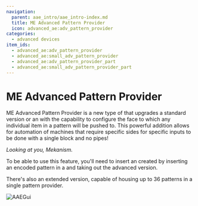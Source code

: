 ```yaml
---
navigation:
  parent: aae_intro/aae_intro-index.md
  title: ME Advanced Pattern Provider
  icon: advanced_ae:adv_pattern_provider
categories:
  - advanced devices
item_ids:
  - advanced_ae:adv_pattern_provider
  - advanced_ae:small_adv_pattern_provider
  - advanced_ae:adv_pattern_provider_part
  - advanced_ae:small_adv_pattern_provider_part
---
```


# ME Advanced Pattern Provider

<Row gap="20">
<BlockImage id="advanced_ae:adv_pattern_provider" scale="8"></BlockImage>
<BlockImage id="advanced_ae:adv_pattern_provider" p:push_direction="up" scale="8"></BlockImage>
<GameScene zoom="8" background="transparent">
  <ImportStructure src="../structure/cable_app_part.snbt"></ImportStructure>
</GameScene>
</Row>

ME Advanced Pattern Provider is a new type of <ItemLink id="ae2:pattern_provider" /> that upgrades
a standard version or an <ItemLink id="extendedae:ex_pattern_provider" /> with the capability to configure the face to
which any individual item in a pattern will be pushed to. This powerful addition allows for automation of machines that
require specific sides for specific inputs to be done with a single block and no pipes!

*Looking at you, Mekanism.*

To be able to use this feature, you'll need to insert an <ItemLink id="advanced_ae:adv_processing_pattern" /> created
by inserting an encoded pattern in a <ItemLink id="advanced_ae:adv_pattern_encoder" /> and taking out the advanced
version.

There's also an extended version, capable of housing up to 36 patterns in a single pattern provider.

![AAEGui](../pic/app_gui.png)
